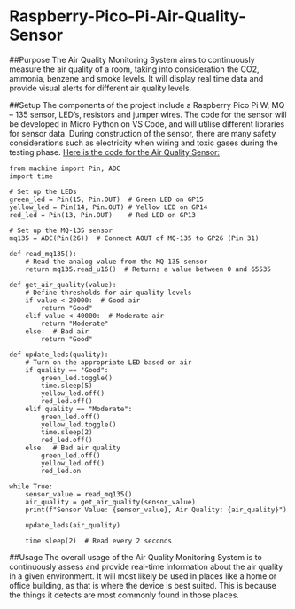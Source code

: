 # Raspberry-Pico-Pi-Air-Quality-Sensor

##Purpose
The Air Quality Monitoring System aims to continuously measure the air quality of a room, taking into consideration the CO2, ammonia, benzene and smoke levels. It will display real time data and provide visual alerts for different air quality levels. 

##Setup
The components of the project include a Raspberry Pico Pi W, MQ – 135 sensor, LED’s, resistors and jumper wires. The code for the sensor will be developed in Micro Python on VS Code, and will utilise different libraries for sensor data.  During construction of the sensor, there are many safety considerations such as electricity when wiring and toxic gases during the testing phase. 
<ins>Here is the code for the Air Quality Sensor: </ins>
```
from machine import Pin, ADC
import time

# Set up the LEDs
green_led = Pin(15, Pin.OUT)  # Green LED on GP15
yellow_led = Pin(14, Pin.OUT) # Yellow LED on GP14
red_led = Pin(13, Pin.OUT)    # Red LED on GP13

# Set up the MQ-135 sensor
mq135 = ADC(Pin(26))  # Connect AOUT of MQ-135 to GP26 (Pin 31)

def read_mq135():
    # Read the analog value from the MQ-135 sensor
    return mq135.read_u16()  # Returns a value between 0 and 65535

def get_air_quality(value):
    # Define thresholds for air quality levels
    if value < 20000:  # Good air 
        return "Good"
    elif value < 40000:  # Moderate air 
        return "Moderate"
    else:  # Bad air 
        return "Good"

def update_leds(quality):
    # Turn on the appropriate LED based on air 
    if quality == "Good":
        green_led.toggle()
        time.sleep(5)
        yellow_led.off()
        red_led.off()
    elif quality == "Moderate":
        green_led.off()
        yellow_led.toggle()
        time.sleep(2)
        red_led.off()
    else:  # Bad air quality
        green_led.off()
        yellow_led.off()
        red_led.on

while True:
    sensor_value = read_mq135()
    air_quality = get_air_quality(sensor_value)
    print(f"Sensor Value: {sensor_value}, Air Quality: {air_quality}")
    
    update_leds(air_quality)
    
    time.sleep(2)  # Read every 2 seconds
```
##Usage
The overall usage of the Air Quality Monitoring System is to continuously assess and provide real-time information about the air quality in a given environment. It will most likely be used in places like a home or office building, as that is where the device is best suited. This is because the things it detects are most commonly found in those places. 
